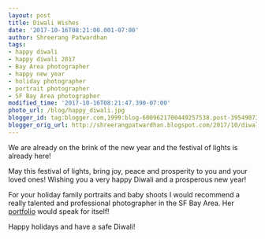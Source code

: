 ```yaml
---
layout: post
title: Diwali Wishes
date: '2017-10-16T08:21:00.001-07:00'
author: Shreerang Patwardhan
tags:
- happy diwali
- happy diwali 2017
- Bay Area photographer
- happy new year
- holiday photographer
- portrait photographer
- SF Bay Area photographer
modified_time: '2017-10-16T08:21:47.390-07:00'
photo_url: /blog/happy_diwali.jpg
blogger_id: tag:blogger.com,1999:blog-6009621700449257538.post-3954907314356260330
blogger_orig_url: http://shreerangpatwardhan.blogspot.com/2017/10/diwali-wishes.html
---
```


We are already on the brink of the new year and the festival of lights is already here!

May this festival of lights, bring joy, peace and prosperity to you and your loved ones! Wishing you a very happy Diwali and a prosperous new year!

For your holiday family portraits and baby shoots I would recommend a really talented and professional photographer in the SF Bay Area. Her [portfolio](http://akshataphotography.com/) would speak for itself!

Happy holidays and have a safe Diwali!
